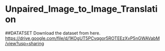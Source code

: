# Unpaired_Image_to_Image_Translation
##DATATSET
Download the dataset from here.
https://drive.google.com/file/d/1KOgUT5PCvqgor5ROTEEzXvP5nGWAVabM/view?usp=sharing
